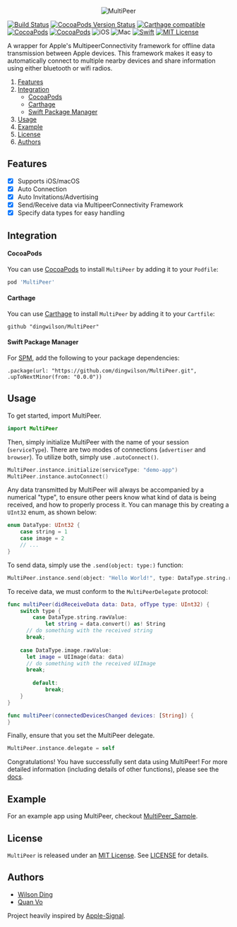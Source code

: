 <p align="center">
  <img src="https://github.com/dingwilson/MultiPeer/raw/master/Assets/banner.png" title="MultiPeer">
</p>

[![Build Status](https://travis-ci.org/dingwilson/MultiPeer.svg?branch=master)](https://travis-ci.org/dingwilson/MultiPeer)
[![CocoaPods Version Status](https://img.shields.io/cocoapods/v/MultiPeer.svg)](https://cocoapods.org/pods/MultiPeer)
[![Carthage compatible](https://img.shields.io/badge/Carthage-Compatible-brightgreen.svg?style=flat)](https://github.com/Carthage/Carthage)
[![CocoaPods](https://img.shields.io/cocoapods/dt/MultiPeer.svg)](https://cocoapods.org/pods/MultiPeer)
[![CocoaPods](https://img.shields.io/cocoapods/dm/MultiPeer.svg)](https://cocoapods.org/pods/MultiPeer)
![iOS](https://img.shields.io/badge/os-iOS-green.svg?style=flat)
![Mac](https://img.shields.io/badge/os-Mac-green.svg?style=flat)
[![Swift](https://img.shields.io/badge/Swift-4.0-orange.svg)](https://swift.org)
[![MIT License](https://img.shields.io/badge/license-MIT-blue.svg)](http://opensource.org/licenses/MIT)

A wrapper for Apple's MultipeerConnectivity framework for offline data transmission between Apple devices. This framework makes it easy to automatically connect to multiple nearby devices and share information using either bluetooth or wifi radios.

1. [Features](#features)
2. [Integration](#integration)
    - [CocoaPods](#cocoapods)
    - [Carthage](#carthage)
    - [Swift Package Manager](#swift-package-manager)
3. [Usage](#usage)
4. [Example](#example)
5. [License](#license)
6. [Authors](#authors)

## Features

- [x] Supports iOS/macOS
- [x] Auto Connection
- [x] Auto Invitations/Advertising
- [x] Send/Receive data via MultipeerConnectivity Framework
- [x] Specify data types for easy handling

## Integration

#### CocoaPods
You can use [CocoaPods](http://cocoapods.org/) to install `MultiPeer` by adding it to your `Podfile`:

```ruby
pod 'MultiPeer'
```

#### Carthage
You can use [Carthage](https://github.com/Carthage/Carthage) to install `MultiPeer` by adding it to your `Cartfile`:

```
github "dingwilson/MultiPeer"
```

#### Swift Package Manager
For [SPM](https://swift.org/package-manager/), add the following to your package dependencies:

```
.package(url: "https://github.com/dingwilson/MultiPeer.git", .upToNextMinor(from: "0.0.0"))
```

## Usage

To get started, import MultiPeer.

```swift
import MultiPeer
```

Then, simply initialize MultiPeer with the name of your session (`serviceType`). There are two modes of connections (`advertiser` and `browser`). To utilize both, simply use `.autoConnect()`.

```swift
MultiPeer.instance.initialize(serviceType: "demo-app")
MultiPeer.instance.autoConnect()
```

Any data transmitted by MultiPeer will always be accompanied by a numerical "type", to ensure other peers know what kind of data is being received, and how to properly process it. You can manage this by creating a `UInt32` enum, as shown below:

```swift
enum DataType: UInt32 {
    case string = 1
    case image = 2
    // ...
}
```

To send data, simply use the `.send(object: type:)` function:

```swift
MultiPeer.instance.send(object: "Hello World!", type: DataType.string.rawValue)
```

To receive data, we must conform to the `MultiPeerDelegate` protocol:

```swift
func multiPeer(didReceiveData data: Data, ofType type: UInt32) {
	switch type {
		case DataType.string.rawValue:
			let string = data.convert() as! String
      // do something with the received string
      break;
      		
    case DataType.image.rawValue:
      let image = UIImage(data: data)
      // do something with the received UIImage
      break;
      		
		default:
			break;
    }
}

func multiPeer(connectedDevicesChanged devices: [String]) {
}
```

Finally, ensure that you set the MultiPeer delegate.

```swift
MultiPeer.instance.delegate = self
```

Congratulations! You have successfully sent data using MultiPeer! For more detailed information (including details of other functions), please see the [docs](http://wilsonding.com/MultiPeer).

## Example
For an example app using MultiPeer, checkout [MultiPeer_Sample](https://github.com/dingwilson/MultiPeer_Sample).

## License
`MultiPeer` is released under an [MIT License](http://opensource.org/licenses/MIT). See [LICENSE](LICENSE) for details.

## Authors

- [Wilson Ding](https://github.com/dingwilson)
- [Quan Vo](https://github.com/quanvo87)

Project heavily inspired by [Apple-Signal](https://github.com/kirankunigiri/Apple-Signal).